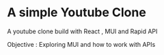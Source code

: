 # A simple Youtube Clone 
A youtube clone build with React , MUI and Rapid API

Objective : Exploring MUI and how to work with APIs
